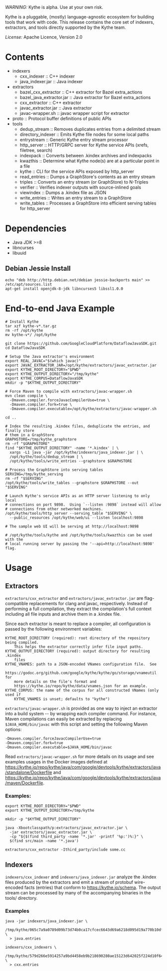 *WARNING:* Kythe is alpha.  Use at your own risk.

Kythe is a pluggable, (mostly) language-agnostic ecosystem for building tools
that work with code.  This release contains the core set of indexers,
extractors, and tools directly supported by the Kythe team.

*License:* Apache Licence, Version 2.0

# Contents
 - indexers
   - cxx_indexer              :: C++ indexer
   - java_indexer.jar         :: Java indexer
 - extractors
   - bazel_cxx_extractor      :: C++ extractor for Bazel extra_actions
   - bazel_java_extractor.jar :: Java extractor for Bazel extra_actions
   - cxx_extractor            :: C++ extractor
   - javac_extractor.jar      :: Java extractor
   - javac-wrapper.sh         :: javac wrapper script for extractor
 - proto                      :: Protocol buffer definitions of public APIs
 - tools
   - dedup_stream             :: Removes duplicates entries from a delimited stream
   - directory_indexer        :: Emits Kythe file nodes for some local paths
   - entrystream              :: Generic Kythe entry stream processor
   - http_server              :: HTTP/GRPC server for Kythe service APIs (xrefs, filetree, search)
   - indexpack                :: Converts between .kindex archives and indexpacks
   - kwazthis                 :: Determine what Kythe node(s) are at a particular point in a file
   - kythe                    :: CLI for the service APIs exposed by http_server
   - read_entries             :: Dumps a GraphStore's contents as an entry stream
   - triples                  :: Converts an entry stream (or GraphStore) to N-Triples
   - verifier                 :: Verifies indexer outputs with source-inlined goals
   - viewindex                :: Dumps a .kindex file as JSON
   - write_entries            :: Writes an entry stream to a GraphStore
   - write_tables             :: Processes a GraphStore into efficient serving tables for http_server

# Dependencies
 - Java JDK >=8
 - libncurses
 - libuuid

## Debian Jessie Install

    echo "deb http://http.debian.net/debian jessie-backports main" >> /etc/apt/sources.list
    apt-get install openjdk-8-jdk libncurses5 libssl1.0.0

# End-to-end Java Example

```
# Install Kythe
tar xzf kythe-v*.tar.gz
rm -rf /opt/kythe
mv kythe-v*/ /opt/kythe

git clone https://github.com/GoogleCloudPlatform/DataflowJavaSDK.git
cd DataflowJavaSDK

# Setup the Java extractor's environment
export REAL_JAVAC="$(which javac)"
export JAVAC_EXTRACTOR_JAR=/opt/kythe/extractors/javac_extractor.jar
export KYTHE_ROOT_DIRECTORY="$PWD"
export KYTHE_OUTPUT_DIRECTORY="/tmp/kythe"
export KYTHE_CORPUS=DataflowJavaSDK
mkdir -p "$KYTHE_OUTPUT_DIRECTORY"

# Force Maven to compile with extractors/javac-wrapper.sh
mvn clean compile \
  -Dmaven.compiler.forceJavacCompilerUse=true \
  -Dmaven.compiler.fork=true \
  -Dmaven.compiler.executable=/opt/kythe/extractors/javac-wrapper.sh

cd ..

# Index the resulting .kindex files, deduplicate the entries, and finally store
# them in a GraphStore
GRAPHSTORE=/tmp/kythe_graphstore
rm -rf "$GRAPHSTORE"
find "$KYTHE_OUTPUT_DIRECTORY" -name '*.kindex' | \
  xargs -L1 java -jar /opt/kythe/indexers/java_indexer.jar | \
  /opt/kythe/tools/dedup_stream | \
  /opt/kythe/tools/write_entries --graphstore $GRAPHSTORE

# Process the GraphStore into serving tables
SERVING=/tmp/kythe_serving
rm -rf "$SERVING"
/opt/kythe/tools/write_tables --graphstore $GRAPHSTORE --out "$SERVING"

# Launch Kythe's service APIs as an HTTP server listening to only local
# connections on port 9898.  Using `--listen :9898` instead will allow
# connections from other networked machines.
/opt/kythe/tools/http_server --serving_table "$SERVING" \
  --public_resources /opt/kythe/web/ui --listen localhost:9898

# The sample web UI will be serving at http://localhost:9898

# /opt/kythe/tools/kythe and /opt/kythe/tools/kwazthis can be used with the
# local running server by passing the '--api=http://localhost:9898' flag.
```

# Usage

## Extractors

`extractors/cxx_extractor` and `extractors/javac_extractor.jar` are
flag-compatible replacements for clang and javac, respectively.  Instead of
performing a full compilation, they extract the compilation's full context
including all file inputs and archive them in a .kindex file.

Since each extractor is meant to replace a compiler, all configuration is passed
by the following environment variables:

    KYTHE_ROOT_DIRECTORY (required): root directory of the repository being compiled.
        This helps the extractor correctly infer file input paths.
    KYTHE_OUTPUT_DIRECTORY (required): output directory for resulting .kindex
        files
    KYTHE_VNAMES: path to a JSON-encoded VNames configuration file.  See
        https://godoc.org/github.com/google/kythe/kythe/go/storage/vnameutil for
        more details on the file's format and
        https://kythe.io/repo/kythe/data/vnames.json for an example.
    KYTHE_CORPUS: the name of the corpus for all constructed VNames (only used if
        KYTHE_VNAMES is unset; defaults to "kythe")

`extractors/javac-wrapper.sh` is provided as one way to inject an extractor into
a build system -- by wrapping each compiler command.  For instance, Maven
compilations can easily be extracted by replacing `$JAVA_HOME/bin/javac` with
this script and setting the following Maven options:

    -Dmaven.compiler.forceJavacCompilerUse=true
    -Dmaven.compiler.fork=true
    -Dmaven.compiler.executable=$JAVA_HOME/bin/javac

Read `extractors/javac-wrapper.sh` for more details on its usage and see
examples usages in the Docker images defined at
https://kythe.io/repo/kythe/java/com/google/devtools/kythe/extractors/java/standalone/Dockerfile
and
https://kythe.io/repo/kythe/java/com/google/devtools/kythe/extractors/java/maven/Dockerfile.

### Examples:

    export KYTHE_ROOT_DIRECTORY="$PWD"
    export KYTHE_OUTPUT_DIRECTORY=/tmp/kythe

    mkdir -p "$KYTHE_OUTPUT_DIRECTORY"

    java -Xbootclasspath/p:extractors/javac_extractor.jar \
      -jar extractors/javac_extractor.jar \
      -cp "${$(find third_party -name '*.jar' -printf '%p:')%:}" \
      $(find src/main -name '*.java')

    extractors/cxx_extractor -Ithird_party/include some.cc

## Indexers

`indexers/cxx_indexer` and `indexers/java_indexer.jar` analyze the .kindex files
produced by the extractors and emit a stream of protobuf wire-encoded facts
(entries) that conform to https://kythe.io/schema.  The output stream can be
processed by many of the accompanying binaries in the tools/ directory.

### Examples

    java -jar indexers/java_indexer.jar \
      /tmp/kythe/065c7a9a0789d09b73d74b0ca17cfcec6643d69a6218d095d19a770b10dffdf9.kindex \
      > java.entries

    indexers/cxx_indexers \
      /tmp/kythe/579d266e5914257a9bd4458eb9b218690280ae15123d642025f224d10f64e6f3.kindex \
      > cxx.entries

